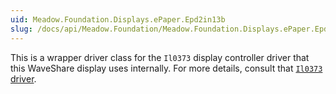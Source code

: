 ```yaml
---
uid: Meadow.Foundation.Displays.ePaper.Epd2in13b
slug: /docs/api/Meadow.Foundation/Meadow.Foundation.Displays.ePaper.Epd2in13b
---
```


This is a wrapper driver class for the `Il0373` display controller driver that this WaveShare display uses internally. For more details, consult that [`Il0373` driver](/docs/api/Meadow.Foundation/Meadow.Foundation.Displays/Il0373/).
